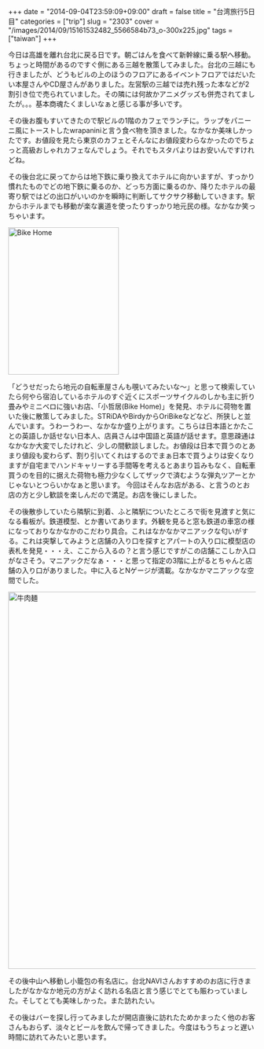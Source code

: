 +++
date = "2014-09-04T23:59:09+09:00"
draft = false
title = "台湾旅行5日目"
categories = ["trip"]
slug = "2303"
cover = "/images/2014/09/15161532482_5566584b73_o-300x225.jpg"
tags = ["taiwan"]
+++

今日は高雄を離れ台北に戻る日です。朝ごはんを食べて新幹線に乗る駅へ移動。ちょっと時間があるのですぐ側にある三越を散策してみました。台北の三越にも行きましたが、どうもビルの上のほうのフロアにあるイベントフロアではだいたい本屋さんやCD屋さんがありました。左営駅の三越では売れ残った本などが2割引き位で売られていました。その隣には何故かアニメグッズも併売されてましたが。。。基本商魂たくましいなぁと感じる事が多いです。

その後お腹もすいてきたので駅ビルの1階のカフェでランチに。ラップをパニーニ風にトーストしたwrapaniniと言う食べ物を頂きました。なかなか美味しかったです。お値段を見たら東京のカフェとそんなにお値段変わらなかったのでちょっと高級おしゃれカフェなんでしょう。それでもスタバよりはお安いんですけれどね。

その後台北に戻ってからは地下鉄に乗り換えてホテルに向かいますが、すっかり慣れたものでどの地下鉄に乗るのか、どっち方面に乗るのか、降りたホテルの最寄り駅ではどの出口がいいのかを瞬時に判断してサクサク移動していきます。駅からホテルまでも移動が楽な裏道を使ったりすっかり地元民の様。なかなか笑っちゃいます。

<a href="/images/2014/09/14975493758_59c07360b5_o-e1446992148326.jpg"><img src="/images/2014/09/14975493758_59c07360b5_o-e1446992148326-225x300.jpg" alt="Bike Home" width="225" height="300" class="alignright size-medium wp-image-2491" /></a>

「どうせだったら地元の自転車屋さんも覗いてみたいな～」と思って検索していたら何やら宿泊しているホテルのすぐ近くにスポーツサイクルのしかも主に折り畳みやミニベロに強いお店、「小哲居(Bike Home)」を発見、ホテルに荷物を置いた後に散策してみました。STRiDAやBirdyからOriBikeなどなど、所狭しと並んでいます。うわーうわー、なかなか盛り上がります。こちらは日本語とかたことの英語しか話せない日本人、店員さんは中国語と英語が話せます。意思疎通はなかなか大変でしたけれど、少しの間歓談しました。お値段は日本で買うのとあまり値段も変わらず、割り引いてくれはするのでまぁ日本で買うよりは安くなりますが自宅までハンドキャリーする手間等を考えるとあまり旨みもなく、自転車買うのを目的に据えた荷物も極力少なくしてザックで済むような弾丸ツアーとかじゃないとつらいかなぁと思います。
今回はそんなお店がある、と言うのとお店の方と少し歓談を楽しんだので満足。お店を後にしました。

その後散歩していたら隣駅に到着、ふと隣駅についたところで街を見渡すと気になる看板が。鉄道模型、とか書いてあります。外観を見ると窓も鉄道の車窓の様になっておりなかなかのこだわり具合。これはなかなかマニアックな匂いがする。これは突撃してみようと店舗の入り口を探すとアパートの入り口に模型店の表札を発見・・・え、ここから入るの？と言う感じですがこの店舗ここしか入口がなさそう。マニアックだなぁ・・・と思って指定の3階に上がるとちゃんと店舗の入り口がありました。中に入るとNゲージが満載。なかなかマニアックな空間でした。

<a href="/images/2014/09/14975491558_32b36bc729_o-1.jpg"><img src="/images/2014/09/14975491558_32b36bc729_o-1024x768.jpg" alt="牛肉麺" width="1024" height="768" class="aligncenter size-large wp-image-2490" /></a>

その後中山へ移動し小籠包の有名店に。台北NAVIさんおすすめのお店に行きましたがなかなか地元の方がよく訪れる名店と言う感じでとても賑わっていました。そしてとても美味しかった。また訪れたい。

その後はバーを探し行ってみましたが開店直後に訪れたためかまったく他のお客さんもおらず、淡々とビールを飲んで帰ってきました。今度はもうちょっと遅い時間に訪れてみたいと思います。
